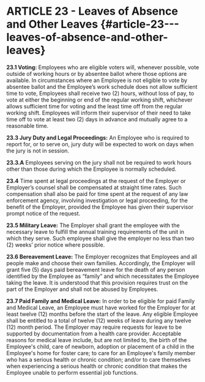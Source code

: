 # **ARTICLE 23 \- Leaves of Absence and Other Leaves** {#article-23---leaves-of-absence-and-other-leaves}

**23.1	Voting:** Employees who are eligible voters will, whenever possible, vote outside of working hours or by absentee ballot where those options are available.  In circumstances where an Employee is not eligible to vote by absentee ballot and the Employee’s work schedule does not allow sufficient time to vote, Employees shall receive two (2) hours, without loss of pay, to vote at either the beginning or end of the regular working shift, whichever allows sufficient time for voting and the least time off from the regular working shift. Employees will inform their supervisor of their need to take time off to vote at least two (2) days in advance and mutually agree to a reasonable time.

**23.3	Jury Duty and Legal Proceedings:** An Employee who is required to report for, or to serve on, jury duty will be expected to work on days when the jury is not in session. 

**23.3.A** 	Employees serving on the jury shall not be required to work hours other than those during which the Employee is normally scheduled.

**23.4**	Time spent at legal proceedings at the request of the Employer or Employer’s counsel shall be compensated at straight time rates. Such compensation shall also be paid for time spent at the request of any law enforcement agency, involving investigation or legal proceeding, for the benefit of the Employer, provided the Employee has given their supervisor prompt notice of the request.

**23.5	Military Leave:** The Employer shall grant the employee with the necessary leave to fulfill the annual training requirements of the unit in which they serve. Such employee shall give the employer no less than two (2) weeks’ prior notice where possible. 

**23.6	Bereavement Leave:** The Employer recognizes that Employees and all people make and choose their own families. Accordingly, the Employer will grant five (5) days paid bereavement leave for the death of any person identified by the Employee as “family” and which necessitates the Employee taking the leave. It is understood that this provision requires trust on the part of the Employer and shall not be abused by Employees.

**23.7	Paid Family and Medical Leave:** In order to be eligible for paid Family and Medical Leave, an Employee must have worked for the Employer for at least twelve (12) months before the start of the leave. Any eligible Employee shall be entitled to a total of twelve (12) weeks of leave during any twelve (12) month period. The Employer may require requests for leave to be supported by documentation from a health care provider. Acceptable reasons for medical leave include, but are not limited to, the birth of the Employee's child, care of newborn, adoption or placement of a child in the Employee's home for foster care; to care for an Employee's family member who has a serious health or chronic condition; and/or to care themselves when experiencing a serious health or chronic condition that makes the Employee unable to perform essential job functions.